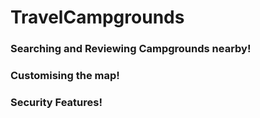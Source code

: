 # TravelCampgrounds

### Searching and Reviewing Campgrounds nearby!
### Customising the map!
### Security Features!
